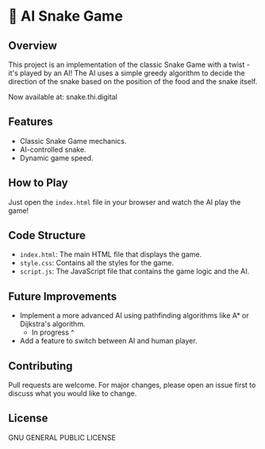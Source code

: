 # 🐍 AI Snake Game

## Overview
This project is an implementation of the classic Snake Game with a twist - it's played by an AI! The AI uses a simple greedy algorithm to decide the direction of the snake based on the position of the food and the snake itself.

Now available at: snake.thi.digital

## Features
- Classic Snake Game mechanics.
- AI-controlled snake.
- Dynamic game speed.

## How to Play
Just open the `index.html` file in your browser and watch the AI play the game!

## Code Structure
- `index.html`: The main HTML file that displays the game.
- `style.css`: Contains all the styles for the game.
- `script.js`: The JavaScript file that contains the game logic and the AI.

## Future Improvements
- Implement a more advanced AI using pathfinding algorithms like A* or Dijkstra's algorithm.
  - In progress ^ 
- Add a feature to switch between AI and human player.

## Contributing
Pull requests are welcome. For major changes, please open an issue first to discuss what you would like to change.

## License
GNU GENERAL PUBLIC LICENSE
